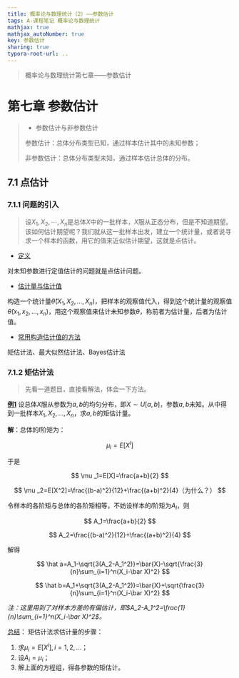 ```yaml
---
title: 概率论与数理统计（2）——参数估计
tags: A-课程笔记 概率论与数理统计
mathjax: true
mathjax_autoNumber: true
key: 参数估计
sharing: true
typora-root-url: ..
---
```


> 概率论与数理统计第七章——参数估计

<!--more-->

# 第七章  参数估计

> - 参数估计与非参数估计
> 
> 参数估计：总体分布类型已知，通过样本估计其中的未知参数；
>
> 非参数估计：总体分布类型未知，通过样本估计总体的分布。

## 7.1  点估计

### 7.1.1  问题的引入

> 设$X_1,X_2,\cdots,X_n$是总体$X$中的一批样本，$X$服从正态分布，但是不知道期望。该如何估计期望呢？我们就从这一批样本出发，建立一个统计量，或者说寻求一个样本的函数，用它的值来近似估计期望，这就是点估计。

- <u>定义</u>

对未知参数进行定值估计的问题就是点估计问题。

- <u>估计量与估计值</u>

构造一个统计量$\hat \theta (X_1,X_2,...,X_n)$，把样本的观察值代入，得到这个统计量的观察值$\hat \theta (x_1,x_2,...,x_n)$，用这个观察值来估计未知参数$\theta$，称前者为估计量，后者为估计值。

- <u>常用构造估计值的方法</u>

矩估计法、最大似然估计法、Bayes估计法

### 7.1.2  矩估计法

> 先看一道题目，直接看解法，体会一下方法。

**<u>例1</u>**  设总体$X$服从参数为$a,b$的均匀分布，即$X\sim U[a,b]$，参数$a,b$未知。从中得到一批样本$X_1,X_2,...,X_n$，求$a,b$的矩估计量。

**解**：总体的$l$阶矩为：

$$
\mu _l=E[X^l]
$$

于是

$$
\mu _1=E[X]=\frac{a+b}{2}
$$

$$
\mu _2=E[X^2]=\frac{(b-a)^2}{12}+\frac{(a+b)^2}{4}（为什么？）
$$

令样本的各阶矩与总体的各阶矩相等，不妨设样本的$l$阶矩为$A_l$，则

$$
A_1=\frac{a+b}{2}
$$

$$
A_2=\frac{(b-a)^2}{12}+\frac{(a+b)^2}{4}
$$

解得

$$
\hat a=A_1-\sqrt{3(A_2-A_1^2)}=\bar{X}-\sqrt{\frac{3}{n}\sum_{i=1}^n(X_i-\bar X)^2}
$$

$$
\hat b=A_1+\sqrt{3(A_2-A_1^2)}=\bar{X}+\sqrt{\frac{3}{n}\sum_{i=1}^n(X_i-\bar X)^2}
$$

*注：这里用到了对样本方差的有偏估计，即$A_2-A_1^2=\frac{1}{n}\sum_{i=1}^n(X_i-\bar X)^2$。*

<u>总结</u>：
矩估计法求估计量的步骤：

1. 求$\mu_i=E[X^i],i=1,2,...$；
2. 设$A_i=\mu_i$；
3. 解上面的方程组，得各参数的矩估计。